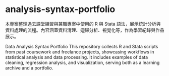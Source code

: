 # analysis-syntax-portfolio
本專案整理過去課堂練習與兼職專案中使用的 R 與 Stata 語法，展示統計分析與資料處理的流程。內容涵蓋資料清理、迴歸分析、視覺化等，作為學習紀錄與作品展示。

Data Analysis Syntax Portfolio
This repository collects R and Stata scripts from past coursework and freelance projects, showcasing workflows in statistical analysis and data processing. It includes examples of data cleaning, regression analysis, and visualization, serving both as a learning archive and a portfolio.
